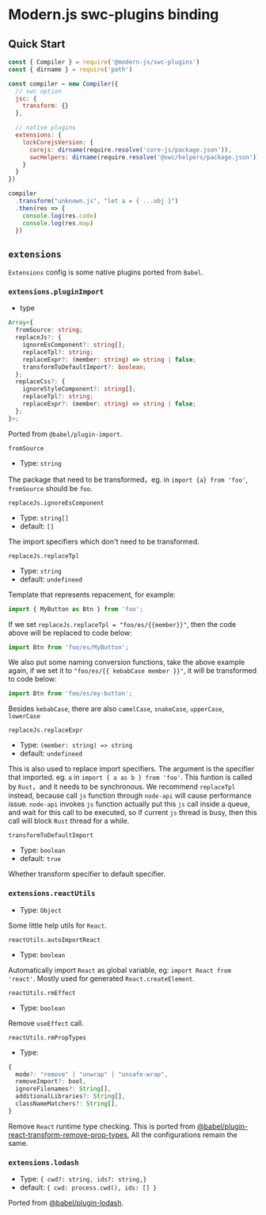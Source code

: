 # Modern.js swc-plugins binding

## Quick Start

```javascript
const { Compiler } = require('@modern-js/swc-plugins')
const { dirname } = require('path')

const compiler = new Compiler({
  // swc option
  jsc: {
    transform: {}
  },

  // native plugins
  extensions: {
    lockCorejsVersion: {
      corejs: dirname(require.resolve('core-js/package.json')),
      swcHelpers: dirname(require.resolve('@swc/helpers/package.json'))
    }
  }
})

compiler
  .transform("unknown.js", "let a = { ...obj }")
  .then(res => {
    console.log(res.code)
    console.log(res.map)
  })
```

## `extensions`

`Extensions` config is some native plugins ported from `Babel`.

### `extensions.pluginImport`

- type

```typescript
Array<{
  fromSource: string;
  replaceJs?: {
    ignoreEsComponent?: string[];
    replaceTpl?: string;
    replaceExpr?: (member: string) => string | false;
    transformToDefaultImport?: boolean;
  };
  replaceCss?: {
    ignoreStyleComponent?: string[];
    replaceTpl?: string;
    replaceExpr?: (member: string) => string | false;
  };
}>;
```

Ported from `@babel/plugin-import`.

`fromSource`

- Type: `string`

The package that need to be transformed，eg. in `import {a} from 'foo'`, `fromSource` should be `foo`.

`replaceJs.ignoreEsComponent`

- Type: `string[]`
- default: `[]`

The import specifiers which don't need to be transformed.

`replaceJs.replaceTpl`

- Type: `string`
- default: `undefineed`

Template that represents repacement, for example:

```javascript
import { MyButton as Btn } from 'foo';
```

If we set `replaceJs.replaceTpl = "foo/es/{{member}}"`, then the code above will be replaced to code below:

```javascript
import Btn from 'foo/es/MyButton';
```

We also put some naming conversion functions, take the above example again, if we set it to `"foo/es/{{ kebabCase member }}"`, it will be transformed to code below:

```javascript
import Btn from 'foo/es/my-button';
```

Besides `kebabCase`, there are also `camelCase`, `snakeCase`, `upperCase`, `lowerCase`

`replaceJs.replaceExpr`

- Type: `(member: string) => string`
- default: `undefineed`

This is also used to replace import specifiers. The argument is the specifier that imported. eg. `a` in `import { a as b } from 'foo'`.
This funtion is called by `Rust`，and it needs to be synchronous.
We recommend `replaceTpl` instead, because call `js` function through `node-api` will cause performance issue. `node-api` invokes `js` function actually put this `js` call inside a queue, and wait for this call to be executed, so if current `js` thread is busy, then this call will block `Rust` thread for a while.

`transformToDefaultImport`

- Type: `boolean`
- default: `true`

Whether transform specifier to default specifier.

### `extensions.reactUtils`

- Type: `Object`

Some little help utils for `React`.

`reactUtils.autoImportReact`

- Type: `boolean`

Automatically import `React` as global variable, eg: `import React from 'react'`.
Mostly used for generated `React.createElement`.

`reactUtils.rmEffect`

- Type: `boolean`

Remove `useEffect` call.

`reactUtils.rmPropTypes`

- Type:

```typescript
{
  mode?: "remove" | "unwrap" | "unsafe-wrap",
  removeImport?: bool,
  ignoreFilenames?: String[],
  additionalLibraries?: String[],
  classNameMatchers?: String[],
}
```

Remove `React` runtime type checking. This is ported from [@babel/plugin-react-transform-remove-prop-types](https://github.com/oliviertassinari/babel-plugin-transform-react-remove-prop-types), All the configurations remain the same.

### `extensions.lodash`

- Type: `{ cwd?: string, ids?: string,}`
- default: `{ cwd: process.cwd(), ids: [] }`

Ported from [@babel/plugin-lodash](https://github.com/lodash/babel-plugin-lodash).

